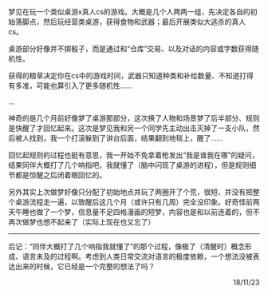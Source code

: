 梦见在玩一个类似桌游x真人cs的游戏。大概是几个人两两一组，先决定各自的初始落脚点，然后玩经营类桌游，获得食物和武器；最后开展类似大逃杀的真人cs。

桌游部分好像并不掷骰子，而是通过和“仓库”交易、以及对话的内容或字数获得随机性。

获得的粮草决定你在cs中的游戏时间，武器只知道种类和补给数量、不知道打得有多准，可能也算引入了更多随机性……

...

神奇的是几个月前好像梦了桌游那部分，这次换了人物和场景梦了后半部分、规则是快醒了才回忆起来。这次是梦见我和另一个同学先主动出击灭掉了一支小队，然后被人找到，我一个打滚躲到了讲台后面，结果翻到地毯上，醒了……

回忆起规则的过程也挺有意思，我一开始不免拿着枪发出“我是谁我在哪”的疑问，结果同伴大概打了几个响指吧，我就懂了（脑中闪现了桌游的进程），但是规则细节都是惊醒之后闭着眼回忆的。

另外其实上次做梦好像只分配了初始地点并玩了两圈开了个荒，很短、并没有把整个桌游流程走一遍，以致醒后这几个月（或许只有几周）完全没印象。好奇怪前两天午睡也做了一个梦，信息量不足四格漫画的短梦，内容也是和以前连着的，但不再次做梦也想不起来了（实际上现在也又忘了） 

---------------

后记：“同伴大概打了几个响指我就懂了”的那个过程，像极了（清醒时）概念形成、语言未及的过程啊。考虑到人类日常交流对语言的极度依赖，一个想法没被表达出来的时候，它已经是一个完整的想法了吗？

<p align="right">18/11/23</p>